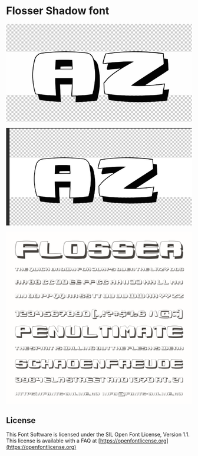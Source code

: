 
# Flosser Shadow font

![Image](documentation/image0.png)


![Image](documentation/image1.png)


![Image](documentation/image2.png)


## License

This Font Software is licensed under the SIL Open Font License, Version 1.1.
This license is available with a FAQ at [https://openfontlicense.org](https://openfontlicense.org)

